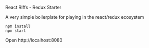 React Riffs - Redux Starter

A very simple boilerplate for playing in the react/redux ecosystem

```
npm install
npm start
```

Open http://localhost:8080
